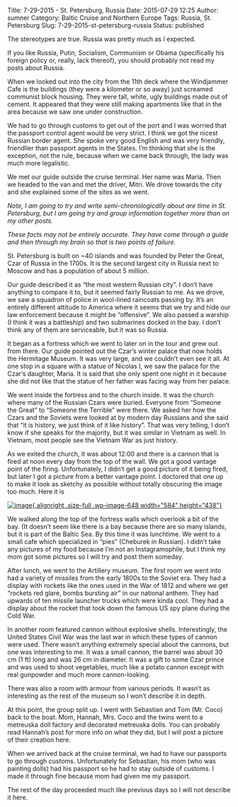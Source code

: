 Title: 7-29-2015 - St. Petersburg, Russia
Date: 2015-07-29 12:25
Author: sumner
Category: Baltic Cruise and Northern Europe
Tags: Russia, St. Petersburg
Slug: 7-29-2015-st-petersburg-russia
Status: published

The stereotypes are true. Russia was pretty much as I expected.

If you like Russia, Putin, Socialism, Communism or Obama (specifically
his foreign policy or, really, lack thereof), you should probably not
read my posts about Russia.

When we looked out into the city from the 11th deck where the Windjammer
Cafe is the buildings (they were a kilometer or so away) just screamed
communist block housing. They were tall, white, ugly buildings made out
of cement. It appeared that they were still making apartments like that
in the area because we saw one under construction.

We had to go through customs to get out of the port and I was worried
that the passport control agent would be very strict. I think we got the
nicest Russian border agent. She spoke very good English and was very
friendly, friendlier than passport agents in the States. I’m thinking
that she is the exception, not the rule, because when we came back
through, the lady was much more legalistic.

We met our guide outside the cruise terminal. Her name was Maria. Then
we headed to the van and met the driver, Mitri. We drove towards the
city and she explained some of the sites as we went.

*Note, I am going to try and write semi-chronologically about are time
in St. Petersburg, but I am going try and group information together
more than on my other posts.*

*These facts may not be entirely accurate. They have come through a
guide and then through my brain so that is two points of failure.*

St. Petersburg is built on \~40 islands and was founded by Peter the
Great, Czar of Russia in the 1700s. It is the second largest city in
Russia next to Moscow and has a population of about 5 million.

Our guide described it as “the most western Russian city”. I don’t have
anything to compare it to, but it seemed fairly Russian to me. As we
drove, we saw a squadron of police in wool-lined raincoats passing by.
It’s an entirely different attitude to America where it seems that we
try and hide our law enforcement because it might be “offensive”. We
also passed a warship (I think it was a battleship) and two submarines
docked in the bay. I don’t think any of them are serviceable, but it was
so Russia.

It began as a fortress which we went to later on in the tour and grew
out from there. Our guide pointed out the Czar’s winter palace that now
holds the Hermitage Museum. It was very large, and we couldn’t even see
it all. At one stop in a square with a statue of Nicolas I, we saw the
palace for the Czar’s daughter, Maria. It is said that she only spent
one night in it because she did not like that the statue of her father
was facing way from her palace.

We went inside the fortress and to the church inside. It was the church
where many of the Russian Czars were buried. Everyone from “Someone the
Great” to “Someone the Terrible” were there. We asked her how the Czars
and the Soviets were looked at by modern day Russians and she said that
“it is history, we just think of it like history”. That was very
telling, I don’t know if she speaks for the majority, but it was similar
in Vietnam as well. In Vietnam, most people see the Vietnam War as just
history.

As we exited the church, it was about 12:00 and there is a cannon that
is fired at noon every day from the top of the wall. We got a good
vantage point of the firing. Unfortunately, I didn’t get a good picture
of it being fired, but later I got a picture from a better vantage
point. I doctored that one up to make it look as sketchy as possible
without totally obscuring the image too much. Here it is

[![image](http://www.the-evans.family/sumner/blog/wp-content/uploads/2015/07/image.jpeg){.alignright
.size-full .wp-image-648 width="584"
height="438"}](http://www.the-evans.family/sumner/blog/wp-content/uploads/2015/07/image.jpeg)

We walked along the top of the fortress walls which overlook a bit of
the bay. (It doesn’t seem like there is a bay because there are so many
islands, but it is part of the Baltic Sea. By this time it was
lunchtime. We went to a small cafe which specialized in “pies” (Cheburek
in Russian). I didn’t take any pictures of my food because I’m not an
Instagramophile, but I think my mom got some pictures so I will try and
post them someday.

After lunch, we went to the Artillery museum. The first room we went
into had a variety of missiles from the early 1800s to the Soviet era.
They had a display with rockets like the ones used in the War of 1812
and where we get “rockets red glare, bombs bursting air” in our national
anthem. They had upwards of ten missile launcher trucks which were kinda
cool. They had a display about the rocket that took down the famous US
spy plane during the Cold War.

In another room featured cannon without explosive shells. Interestingly,
the United States Civil War was the last war in which these types of
cannon were used. There wasn’t anything extremely special about the
cannons, but one was interesting to me. It was a small cannon, the
barrel was about 30 cm (1 ft) long and was 26 cm in diameter. It was a
gift to some Czar prince and was used to shoot vegetables, much like a
potato cannon except with real gunpowder and much more cannon-looking.

There was also a room with armour from various periods. It wasn’t as
interesting as the rest of the museum so I won’t describe it in depth.

At this point, the group split up. I went with Sebastian and Tom (Mr.
Coco) back to the boat. Mom, Hannah, Mrs. Coco and the twins went to a
metreuska doll factory and decorated metreuska dolls. You can probably
read Hannah’s post for more info on what they did, but I will post a
picture of their creation here.

When we arrived back at the cruise terminal, we had to have our
passports to go through customs. Unfortunately for Sebastian, his mom
(who was painting dolls) had his passport so he had to stay outside of
customs. I made it through fine because mom had given me my passport.

The rest of the day proceeded much like previous days so I will not
describe it here.
